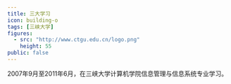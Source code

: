 ```yaml
---
title: 三大学习
icon: building-o
tags: [三峡大学]
figures:
  - src: "http://www.ctgu.edu.cn/logo.png"
    height: 55
public: false
---
```


2007年9月至2011年6月，在三峡大学计算机学院信息管理与信息系统专业学习。